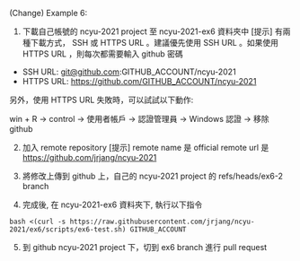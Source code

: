 (Change)
Example 6:

1. 下載自己帳號的 ncyu-2021 project 至 ncyu-2021-ex6 資料夾中
[提示]
有兩種下載方式， SSH 或 HTTPS URL 。建議優先使用 SSH URL 。如果使用 HTTPS URL ，則每次都需要輸入 github 密碼
* SSH URL: git@github.com:GITHUB_ACCOUNT/ncyu-2021
* HTTPS URL: https://github.com/GITHUB_ACCOUNT/ncyu-2021

另外，使用 HTTPS URL 失敗時，可以試試以下動作:

win + R -> control -> 使用者帳戶 -> 認證管理員 -> Windows 認證 -> 移除 github

2. 加入 remote repository
[提示] 
remote name 是 official
remote url 是 https://github.com/jrjang/ncyu-2021

3. 將修改上傳到 github 上，自己的 ncyu-2021 project 的 refs/heads/ex6-2 branch

4. 完成後, 在 ncyu-2021-ex6 資料夾下, 執行以下指令
```
bash <(curl -s https://raw.githubusercontent.com/jrjang/ncyu-2021/ex6/scripts/ex6-test.sh) GITHUB_ACCOUNT
```

5. 到 github ncyu-2021 project 下，切到 ex6 branch 進行 pull request